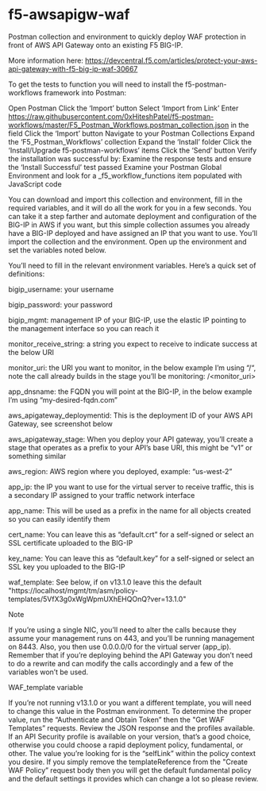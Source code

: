 # f5-awsapigw-waf
Postman collection and environment to quickly deploy WAF protection in front of AWS API Gateway onto an existing F5 BIG-IP.

More information here:
https://devcentral.f5.com/articles/protect-your-aws-api-gateway-with-f5-big-ip-waf-30667

To get the tests to function you will need to install the f5-postman-workflows framework into Postman:

Open Postman
Click the ‘Import’ button
Select ‘Import from Link’
Enter https://raw.githubusercontent.com/0xHiteshPatel/f5-postman-workflows/master/F5_Postman_Workflows.postman_collection.json in the field
Click the ‘Import’ button
Navigate to your Postman Collections
Expand the ‘F5_Postman_Workflows’ collection
Expand the ‘Install’ folder
Click the ‘Install/Upgrade f5-postman-workflows’ items
Click the ‘Send’ button
Verify the installation was successful by:
Examine the response tests and ensure the ‘Install Successful’ test passed
Examine your Postman Global Environment and look for a _f5_workflow_functions item populated with JavaScript code



You can download and import this collection and environment, fill in the required variables, and it will do all the work for you in a few seconds. You can take it a step farther and automate deployment and configuration of the BIG-IP in AWS if you want, but this simple collection assumes you already have a BIG-IP deployed and have assigned an IP that you want to use. You’ll import the collection and the environment. Open up the environment and set the variables noted below.

You’ll need to fill in the relevant environment variables. Here’s a quick set of definitions:

bigip_username: your username

bigip_password: your password

bigip_mgmt: management IP of your BIG-IP, use the elastic IP pointing to the management interface so you can reach it

monitor_receive_string: a string you expect to receive to indicate success at the below URI

monitor_uri: the URI you want to monitor, in the below example I’m using “/“, note the call already builds in the stage you’ll be monitoring: /<stagename><monitor_uri>

app_dnsname: the FQDN you will point at the BIG-IP, in the below example I’m using “my-desired-fqdn.com”

aws_apigateway_deploymentid: This is the deployment ID of your AWS API Gateway, see screenshot below

aws_apigateway_stage: When you deploy your API gateway, you’ll create a stage that operates as a prefix to your API’s base URI, this might be “v1” or something similar

aws_region: AWS region where you deployed, example: “us-west-2”

app_ip: the IP you want to use for the virtual server to receive traffic, this is a secondary IP assigned to your traffic network interface

app_name: This will be used as a prefix in the name for all objects created so you can easily identify them

cert_name: You can leave this as “default.crt” for a self-signed or select an SSL certificate uploaded to the BIG-IP

key_name: You can leave this as “default.key” for a self-signed or select an SSL key you uploaded to the BIG-IP

waf_template: See below, if on v13.1.0 leave this the default "https://localhost/mgmt/tm/asm/policy-templates/5VfX3g0xWgWpmUXhEHQOnQ?ver=13.1.0"

Note

If you’re using a single NIC, you’ll need to alter the calls because they assume your management runs on 443, and you’ll be running management on 8443. Also, you then use 0.0.0.0/0 for the virtual server (app_ip). Remember that if you’re deploying behind the API Gateway you don’t need to do a rewrite and can modify the calls accordingly and a few of the variables won’t be used.

WAF_template variable

If you’re not running v13.1.0 or you want a different template, you will need to change this value in the Postman environment. To determine the proper value, run the “Authenticate and Obtain Token” then the "Get WAF Templates” requests. Review the JSON response and the profiles available. If an API Security profile is available on your version, that’s a good choice, otherwise you could choose a rapid deployment policy, fundamental, or other. The value you’re looking for is the “selfLink” within the policy context you desire. If you simply remove the templateReference from the "Create WAF Policy” request body then you will get the default fundamental policy and the default settings it provides which can change a lot so please review.

